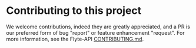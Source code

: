 # Contributing to this project

We welcome contributions, indeed they are greatly appreciated, and a PR is our
preferred form of bug "report" or feature enhancement "request". For more
information, see the Flyte-API [CONTRIBUTING.md](https://github.com/HotelsDotCom/flyte/blob/master/docs/contributing/overview.md).
